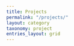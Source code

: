 ```yaml
---
title: Projects
permalink: "/projects/"
layout: category
taxonomy: project
entries_layout: grid
---
```



